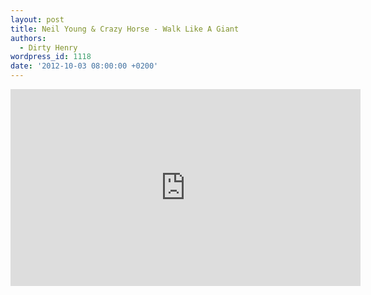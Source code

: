 ```yaml
---
layout: post
title: Neil Young & Crazy Horse - Walk Like A Giant
authors:
  - Dirty Henry
wordpress_id: 1118
date: '2012-10-03 08:00:00 +0200'
---
```

<iframe width="560" height="315" src="http://www.youtube.com/embed/Bemz-7fofcs" frameborder="0" allowfullscreen></iframe>

